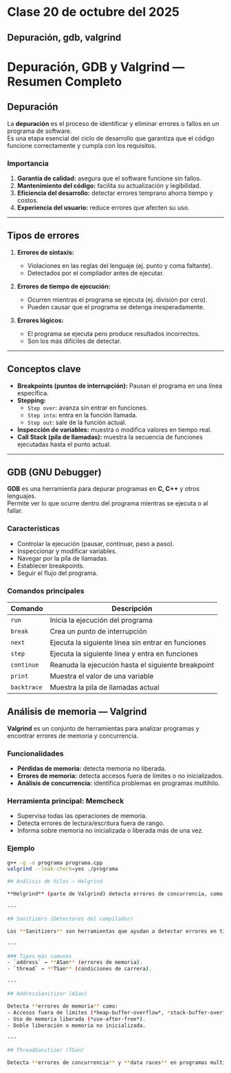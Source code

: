 # Clase 20 de octubre del 2025
## Depuración, gdb, valgrind

# Depuración, GDB y Valgrind — Resumen Completo

## Depuración
La **depuración** es el proceso de identificar y eliminar errores o fallos en un programa de software.  
Es una etapa esencial del ciclo de desarrollo que garantiza que el código funcione correctamente y cumpla con los requisitos.

### Importancia
1. **Garantía de calidad:** asegura que el software funcione sin fallos.  
2. **Mantenimiento del código:** facilita su actualización y legibilidad.  
3. **Eficiencia del desarrollo:** detectar errores temprano ahorra tiempo y costos.  
4. **Experiencia del usuario:** reduce errores que afecten su uso.

---

## Tipos de errores
1. **Errores de sintaxis:**  
   - Violaciones en las reglas del lenguaje (ej. punto y coma faltante).  
   - Detectados por el compilador antes de ejecutar.

2. **Errores de tiempo de ejecución:**  
   - Ocurren mientras el programa se ejecuta (ej. división por cero).  
   - Pueden causar que el programa se detenga inesperadamente.

3. **Errores lógicos:**  
   - El programa se ejecuta pero produce resultados incorrectos.  
   - Son los más difíciles de detectar.

---

## Conceptos clave
- **Breakpoints (puntos de interrupción):** Pausan el programa en una línea específica.  
- **Stepping:**  
  - `Step over`: avanza sin entrar en funciones.  
  - `Step into`: entra en la función llamada.  
  - `Step out`: sale de la función actual.  
- **Inspección de variables:** muestra o modifica valores en tiempo real.  
- **Call Stack (pila de llamadas):** muestra la secuencia de funciones ejecutadas hasta el punto actual.

---

## GDB (GNU Debugger)
**GDB** es una herramienta para depurar programas en **C, C++** y otros lenguajes.  
Permite ver lo que ocurre dentro del programa mientras se ejecuta o al fallar.

### Características
- Controlar la ejecución (pausar, continuar, paso a paso).  
- Inspeccionar y modificar variables.  
- Navegar por la pila de llamadas.  
- Establecer breakpoints.  
- Seguir el flujo del programa.

### Comandos principales
| Comando | Descripción |
|----------|--------------|
| `run` | Inicia la ejecución del programa |
| `break` | Crea un punto de interrupción |
| `next` | Ejecuta la siguiente línea sin entrar en funciones |
| `step` | Ejecuta la siguiente línea y entra en funciones |
| `continue` | Reanuda la ejecución hasta el siguiente breakpoint |
| `print` | Muestra el valor de una variable |
| `backtrace` | Muestra la pila de llamadas actual |

## Análisis de memoria — Valgrind

**Valgrind** es un conjunto de herramientas para analizar programas y encontrar errores de memoria y concurrencia.

### Funcionalidades
- **Pérdidas de memoria:** detecta memoria no liberada.  
- **Errores de memoria:** detecta accesos fuera de límites o no inicializados.  
- **Análisis de concurrencia:** identifica problemas en programas multihilo.

### Herramienta principal: Memcheck
- Supervisa todas las operaciones de memoria.  
- Detecta errores de lectura/escritura fuera de rango.  
- Informa sobre memoria no inicializada o liberada más de una vez.

### Ejemplo
```bash
g++ -g -o programa programa.cpp
valgrind --leak-check=yes ./programa

## Análisis de hilos — Helgrind

**Helgrind** (parte de Valgrind) detecta errores de concurrencia, como **condiciones de carrera** y **bloqueos**.

---

## Sanitizers (Detectores del compilador)

Los **Sanitizers** son herramientas que ayudan a detectar errores en tiempo de ejecución al compilar el código con opciones especiales.

---

### Tipos más comunes
- `address` → **ASan** (errores de memoria).  
- `thread` → **TSan** (condiciones de carrera).

---

## AddressSanitizer (ASan)

Detecta **errores de memoria** como:
- Accesos fuera de límites (*heap-buffer-overflow*, *stack-buffer-overflow*).  
- Uso de memoria liberada (*use-after-free*).  
- Doble liberación o memoria no inicializada.

---

## ThreadSanitizer (TSan)

Detecta **errores de concurrencia** y **data races** en programas multihilo.

